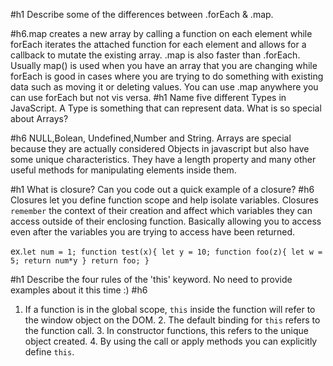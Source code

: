 
#h1 Describe some of the differences between .forEach & .map.

#h6.map creates a new array by calling a function on each element while forEach iterates the attached function for each element and allows for a callback to mutate the existing array. .map is also faster than .forEach. Usually map() is used when you have an array that you are changing while forEach is good in cases where you are trying to do something with existing data such as moving it or deleting values. You can use .map anywhere you can use forEach but not vis versa.
#h1  Name five different Types in JavaScript. A Type is something that can represent data. What is so special about Arrays?

#h6 NULL,Bolean, Undefined,Number and String. Arrays are special because they are actually considered Objects in javascript but also have some unique characteristics. They have a length property and many other useful methods for manipulating elements inside them.

#h1  What is closure? Can you code out a quick example of a closure?
#h6 Closures let you define function scope and help isolate variables. Closures `remember` the context of their creation and affect which variables they can access outside of their enclosing function. Basically allowing you to access even after the variables you are trying to access have been returned.

ex.```
	let num = 1;
	function test(x){
	let y = 10;
		function foo(z){
		let w = 5;
		return num*y
		}
	return foo;
	}
	```

#h1 Describe the four rules of the 'this' keyword. No need to provide examples about it this time :)
#h6
   1. If a function is in the global scope, `this` inside the function will refer to the window object on the DOM.
    2. The default binding for `this` refers to the function call.
    3. In constructor functions, this refers to the unique object created. 
    4. By using the call or apply methods you can explicitly
    define `this`.
